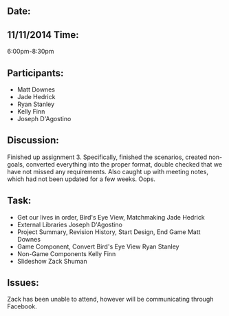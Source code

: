 Date:
--------
11/11/2014
Time: 
--------
6:00pm-8:30pm

Participants:
------------------
 - Matt Downes
 - Jade Hedrick
 - Ryan Stanley
 - Kelly Finn
 - Joseph D'Agostino

Discussion:
----------------
Finished up assignment 3. Specifically, finished the scenarios, created non-goals, converted everything into the proper format,
double checked that we have not missed any requirements. Also caught up with meeting notes, which had not been updated for a few
weeks. Oops.

Task:
--------
- Get our lives in order, Bird's Eye View, Matchmaking        Jade Hedrick
- External Libraries                                          Joseph D'Agostino
- Project Summary, Revision History, Start Design, End Game   Matt Downes
- Game Component, Convert Bird's Eye View                     Ryan Stanley
- Non-Game Components                                         Kelly Finn
- Slideshow                                                   Zack Shuman

Issues:
----------
Zack has been unable to attend, however will be communicating through Facebook.



